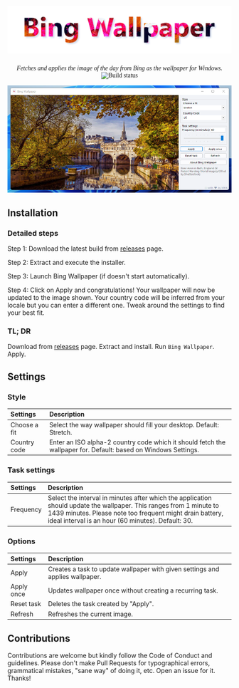 # ![Banner](./.github/graphics/banner.png)

<center style="font-family: 'Times New Roman';">
  <i>
    Fetches and applies the image of the day from Bing as the wallpaper for Windows.
  </i>
  <br>
  <img src="https://ci.appveyor.com/api/projects/status/huk5c0y25r4mrq10/branch/master?retina=true" alt="Build status"></img>
</center>

![Bing Wallpaper](./.github/images/BW.png)

## Installation

### Detailed steps

Step 1: Download the latest build from [releases](https://github.com/BingHomepage/BingWallpaper.Windows/releases) page.

Step 2: Extract and execute the installer.

Step 3: Launch Bing Wallpaper (if doesn't start automatically).

Step 4: Click on Apply and congratulations! Your wallpaper will now be updated to the image shown. Your country code will be inferred from your locale but you can enter a different one. Tweak around the settings to find your best fit.

### TL; DR

Download from [releases](https://github.com/BingHomepage/BingWallpaper.Windows/releases) page. Extract and install. Run `Bing Wallpaper`. Apply.

## Settings

### Style

| Settings     | Description                                                                                                    |
| :----------- | :------------------------------------------------------------------------------------------------------------- |
| Choose a fit | Select the way wallpaper should fill your desktop. Default: Stretch.                                           |
| Country code | Enter an ISO alpha-2 country code which it should fetch the wallpaper for. Default: based on Windows Settings. |

### Task settings

| Settings  | Description                                                                                                                                                                                                                           |
| :-------- | :------------------------------------------------------------------------------------------------------------------------------------------------------------------------------------------------------------------------------------ |
| Frequency | Select the interval in minutes after which the application should update the wallpaper. This ranges from 1 minute to 1439 minutes. Please note too frequent might drain battery, ideal interval is an hour (60 minutes). Default: 30. |

### Options

| Settings   | Description                                                                   |
| :--------- | :---------------------------------------------------------------------------- |
| Apply      | Creates a task to update wallpaper with given settings and applies wallpaper. |
| Apply once | Updates wallpaper once without creating a recurring task.                     |
| Reset task | Deletes the task created by "Apply".                                          |
| Refresh    | Refreshes the current image.                                                  |

## Contributions

Contributions are welcome but kindly follow the Code of Conduct and guidelines. Please don't make Pull Requests for typographical errors, grammatical mistakes, "sane way" of doing it, etc. Open an issue for it. Thanks!
